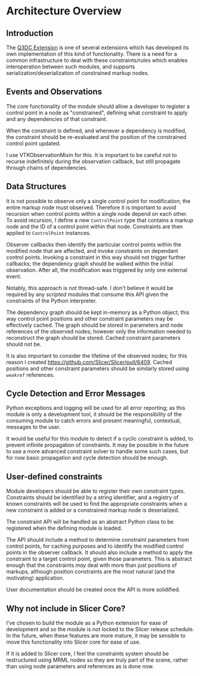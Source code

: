 # Architecture Overview

## Introduction

The [Q3DC Extension][q3dc] is one of several extensions which has developed its own 
implementation of this kind of functionality. There is a need for a common infrastructure 
to deal with these constraints/rules which enables interoperation between such modules,
and supports serialization/deserialization of constrained markup nodes.

[q3dc]: https://github.com/DCBIA-OrthoLab/Q3DCExtension

## Events and Observations

The core functionality of the module should allow a developer to register a control point 
in a node as "constrained", defining what constraint to apply and any dependencies of that 
constraint.

When the constraint is defined, and whenever a dependency is modified, the constraint 
should be re-evaluated and the position of the constrained control point updated.  

I use VTKObservationMixin for this. It is important to be careful not to recurse 
indefinitely during the observation callback, but still propagate through chains of 
dependencies. 

## Data Structures

It is not possible to observe only a single control point for modification; the entire
markup node must observed. Therefore it is important to avoid recursion when control 
points within a single node depend on each other. To avoid recursion, I define a new 
`ControlPoint` type that contains a markup node and the ID of a control point within that
node. Constraints are then applied to `ControlPoint` instances.

Observer callbacks then identify the particular control points within the modified node 
that are affected, and invoke constraints on dependant control points. Invoking a 
constraint in this way should not trigger further callbacks; the dependency graph should 
be walked within the initial observation. After all, the modification was triggered by 
only one external event.

Notably, this approach is not thread-safe. I don't believe it would be required by any
_scripted_ modules that consume this API given the constraints of the Python interpreter.  

The dependency graph should be kept in-memory as a Python object; this way control point 
positions and other constraint parameters may be effectively cached. The graph should be 
stored in parameters and node references of the observed nodes; however only the 
information needed to reconstruct the graph should be stored. Cached constraint parameters
should not be. 

It is also important to consider the lifetime of the observed nodes; for this reason I 
created https://github.com/Slicer/Slicer/pull/6409. Cached positions and other constraint
parameters should be similarly stored using `weakref` references. 

## Cycle Detection and Error Messages

Python exceptions and logging will be used for all error reporting; as this module is only 
a development tool, it should be the responsibility of the consuming module to catch 
errors and present meaningful, contextual, messages to the user.

It would be useful for this module to detect if a cyclic constraint is added, to prevent 
infinite propagation of constraints. It may be possible in the future to use a more 
advanced constraint solver to handle some such cases, but for now basic propagation and
cycle detection should be enough.

## User-defined constraints

Module developers should be able to register their own constraint types. Constraints 
should be identified by a string identifier, and a registry of known constraints will be
used to find the appropriate constraints when a new constraint is added or a constrained 
markup node is deserialized.   

The constraint API will be handled as an abstract Python class to be registered when the 
defining module is loaded.

The API should include a method to determine constraint parameters from control points, 
for caching purposes and to identify the modified control points in the observer callback.
It should also include a method to apply the constraint to a target control point, given 
those parameters. This is abstract enough that the constraints _may_ deal with more than 
just positions of markups, although position constraints are the most natural (and the 
motivating) application. 

User documentation should be created once the API is more solidified.

## Why not include in Slicer Core?

I've chosen to build the module as a Python extension for ease of development and so the
module is not locked to the Slicer release schedule. In the future, when these features
are more mature, it may be sensible to move this functionality into Slicer core for ease
of use.

If it is added to Slicer core, I feel the constraints system should be restructured using
MRML nodes so they are truly part of the scene, rather than using node parameters and
references as is done now.
